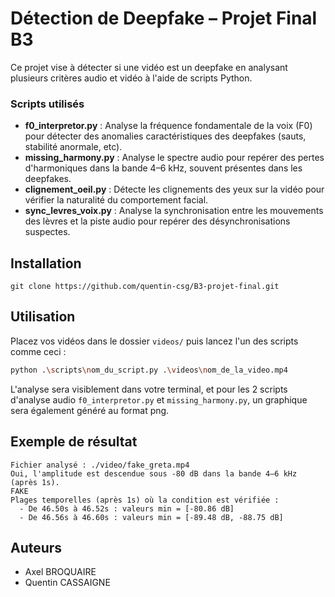 # Détection de Deepfake – Projet Final B3

Ce projet vise à détecter si une vidéo est un deepfake en analysant plusieurs critères audio et vidéo à l'aide de scripts Python.

### Scripts utilisés

- **f0_interpretor.py** : Analyse la fréquence fondamentale de la voix (F0) pour détecter des anomalies caractéristiques des deepfakes (sauts, stabilité anormale, etc).
- **missing_harmony.py** : Analyse le spectre audio pour repérer des pertes d'harmoniques dans la bande 4–6 kHz, souvent présentes dans les deepfakes.
- **clignement_oeil.py** : Détecte les clignements des yeux sur la vidéo pour vérifier la naturalité du comportement facial.
- **sync_levres_voix.py** : Analyse la synchronisation entre les mouvements des lèvres et la piste audio pour repérer des désynchronisations suspectes.

## Installation

```
git clone https://github.com/quentin-csg/B3-projet-final.git
```

## Utilisation

Placez vos vidéos dans le dossier `videos/` puis lancez l'un des scripts comme ceci :
```sh
python .\scripts\nom_du_script.py .\videos\nom_de_la_video.mp4
```

L'analyse sera visiblement dans votre terminal, et pour les 2 scripts d'analyse audio `f0_interpretor.py` et `missing_harmony.py`, un graphique sera également généré au format png.

## Exemple de résultat

```
Fichier analysé : ./video/fake_greta.mp4
Oui, l'amplitude est descendue sous -80 dB dans la bande 4–6 kHz (après 1s).
FAKE
Plages temporelles (après 1s) où la condition est vérifiée :
  - De 46.50s à 46.52s : valeurs min = [-80.86 dB]
  - De 46.56s à 46.60s : valeurs min = [-89.48 dB, -88.75 dB]
```

## Auteurs
- Axel BROQUAIRE
- Quentin CASSAIGNE